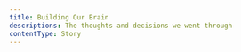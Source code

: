 ```yaml
---
title: Building Our Brain
descriptions: The thoughts and decisions we went through
contentType: Story
---
```



